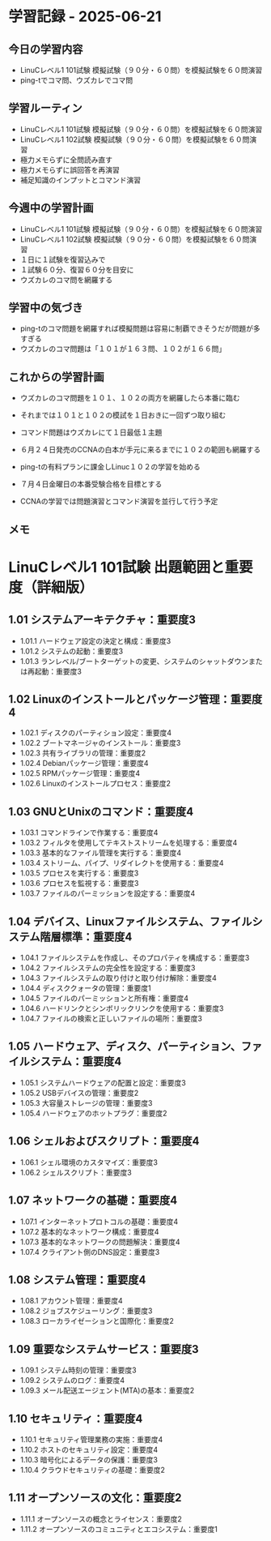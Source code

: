 # 学習記録 - 2025-06-21

## 今日の学習内容
- LinuCレベル1 101試験 模擬試験（９０分・６０問）を模擬試験を６０問演習
- ping-tでコマ問、ウズカレでコマ問
## 学習ルーティン
- LinuCレベル1 101試験 模擬試験（９０分・６０問）を模擬試験を６０問演習
- LinuCレベル1 102試験 模擬試験（９０分・６０問）を模擬試験を６０問演習
- 極力メモらずに全問読み直す
- 極力メモらずに誤回答を再演習
- 補足知識のインプットとコマンド演習

## 今週中の学習計画
- LinuCレベル1 101試験 模擬試験（９０分・６０問）を模擬試験を６０問演習
- LinuCレベル1 102試験 模擬試験（９０分・６０問）を模擬試験を６０問演習
- １日に１試験を復習込みで
- １試験６０分、復習６０分を目安に
- ウズカレのコマ問を網羅する
## 学習中の気づき
- ping-tのコマ問題を網羅すれば模擬問題は容易に制覇できそうだが問題が多すぎる
- ウズカレのコマ問題は「１０１が１６３問、１０２が１６６問」
## これからの学習計画
- ウズカレのコマ問題を１０１、１０２の両方を網羅したら本番に臨む
- それまでは１０１と１０２の模試を１日おきに一回ずつ取り組む
- コマンド問題はウズカレにて１日最低１主題
- ６月２４日発売のCCNAの白本が手元に来るまでに１０２の範囲も網羅する
- ping-tの有料プランに課金しLinuc１０２の学習を始める
- ７月４日金曜日の本番受験合格を目標とする

- CCNAの学習では問題演習とコマンド演習を並行して行う予定
## メモ
# LinuCレベル1 101試験 出題範囲と重要度（詳細版）

## 1.01 システムアーキテクチャ：重要度3
- 1.01.1 ハードウェア設定の決定と構成：重要度3
- 1.01.2 システムの起動：重要度3
- 1.01.3 ランレベル/ブートターゲットの変更、システムのシャットダウンまたは再起動：重要度3

## 1.02 Linuxのインストールとパッケージ管理：重要度4
- 1.02.1 ディスクのパーティション設定：重要度4
- 1.02.2 ブートマネージャのインストール：重要度3
- 1.02.3 共有ライブラリの管理：重要度2
- 1.02.4 Debianパッケージ管理：重要度4
- 1.02.5 RPMパッケージ管理：重要度4
- 1.02.6 Linuxのインストールプロセス：重要度2

## 1.03 GNUとUnixのコマンド：重要度4
- 1.03.1 コマンドラインで作業する：重要度4
- 1.03.2 フィルタを使用してテキストストリームを処理する：重要度4
- 1.03.3 基本的なファイル管理を実行する：重要度4
- 1.03.4 ストリーム、パイプ、リダイレクトを使用する：重要度4
- 1.03.5 プロセスを実行する：重要度3
- 1.03.6 プロセスを監視する：重要度3
- 1.03.7 ファイルのパーミッションを設定する：重要度4

## 1.04 デバイス、Linuxファイルシステム、ファイルシステム階層標準：重要度4
- 1.04.1 ファイルシステムを作成し、そのプロパティを構成する：重要度3
- 1.04.2 ファイルシステムの完全性を設定する：重要度3
- 1.04.3 ファイルシステムの取り付けと取り付け解除：重要度4
- 1.04.4 ディスククォータの管理：重要度1
- 1.04.5 ファイルのパーミッションと所有権：重要度4
- 1.04.6 ハードリンクとシンボリックリンクを使用する：重要度3
- 1.04.7 ファイルの検索と正しいファイルの場所：重要度3

## 1.05 ハードウェア、ディスク、パーティション、ファイルシステム：重要度4
- 1.05.1 システムハードウェアの配置と設定：重要度3
- 1.05.2 USBデバイスの管理：重要度2
- 1.05.3 大容量ストレージの管理：重要度3
- 1.05.4 ハードウェアのホットプラグ：重要度2

## 1.06 シェルおよびスクリプト：重要度4
- 1.06.1 シェル環境のカスタマイズ：重要度3
- 1.06.2 シェルスクリプト：重要度3

## 1.07 ネットワークの基礎：重要度4
- 1.07.1 インターネットプロトコルの基礎：重要度4
- 1.07.2 基本的なネットワーク構成：重要度4
- 1.07.3 基本的なネットワークの問題解決：重要度4
- 1.07.4 クライアント側のDNS設定：重要度3

## 1.08 システム管理：重要度4
- 1.08.1 アカウント管理：重要度4
- 1.08.2 ジョブスケジューリング：重要度3
- 1.08.3 ローカライゼーションと国際化：重要度2

## 1.09 重要なシステムサービス：重要度3
- 1.09.1 システム時刻の管理：重要度3
- 1.09.2 システムのログ：重要度4
- 1.09.3 メール配送エージェント(MTA)の基本：重要度2

## 1.10 セキュリティ：重要度4
- 1.10.1 セキュリティ管理業務の実施：重要度4
- 1.10.2 ホストのセキュリティ設定：重要度4
- 1.10.3 暗号化によるデータの保護：重要度3
- 1.10.4 クラウドセキュリティの基礎：重要度2

## 1.11 オープンソースの文化：重要度2
- 1.11.1 オープンソースの概念とライセンス：重要度2
- 1.11.2 オープンソースのコミュニティとエコシステム：重要度1